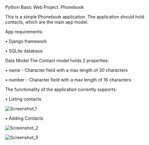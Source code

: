 Python Basic Web Project: Phonebook

This is a simple Phonebook application. The application should hold contacts, which are the main app model.

App requirements:

•	Django framework

•	SQLite database

Data Model
The Contact model holds 2 properties:

•	name - Character field with a max length of 30 characters

•	number - Character field with a max length of 16 characters


The functionality of the application currently supports:

•	Listing contacts

 ![Screenshot_1](https://github.com/user-attachments/assets/be71b44c-13ad-4587-952a-3f24747f6404)

•	Adding Contacts

 ![Screenshot_2](https://github.com/user-attachments/assets/1b9b4c57-b8af-4b95-9204-49be7fea2ec6)

 ![Screenshot_3](https://github.com/user-attachments/assets/9e7a48aa-289a-4a08-9e9d-adb73453b656)

